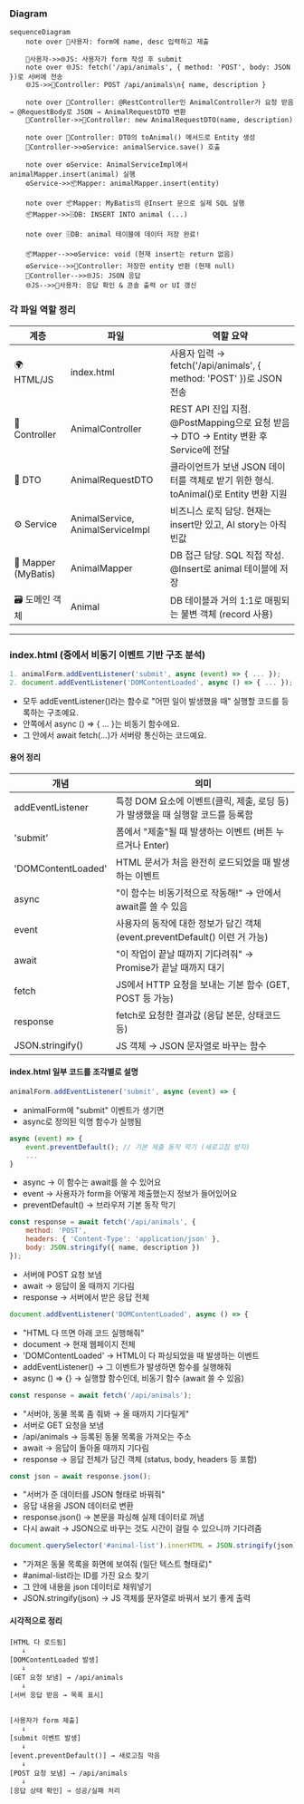 ### Diagram

```mermaid
sequenceDiagram
    note over 👤사용자: form에 name, desc 입력하고 제출

    👤사용자->>🌐JS: 사용자가 form 작성 후 submit
    note over 🌐JS: fetch('/api/animals', { method: 'POST', body: JSON })로 서버에 전송
    🌐JS->>🎯Controller: POST /api/animals\n{ name, description }

    note over 🎯Controller: @RestController인 AnimalController가 요청 받음 → @RequestBody로 JSON → AnimalRequestDTO 변환
    🎯Controller->>🎯Controller: new AnimalRequestDTO(name, description)

    note over 🎯Controller: DTO의 toAnimal() 메서드로 Entity 생성
    🎯Controller->>⚙️Service: animalService.save() 호출

    note over ⚙️Service: AnimalServiceImpl에서 animalMapper.insert(animal) 실행
    ⚙️Service->>📦Mapper: animalMapper.insert(entity)

    note over 📦Mapper: MyBatis의 @Insert 문으로 실제 SQL 실행
    📦Mapper->>🗄️DB: INSERT INTO animal (...)

    note over 🗄️DB: animal 테이블에 데이터 저장 완료!

    📦Mapper-->>⚙️Service: void (현재 insert는 return 없음)
    ⚙️Service-->>🎯Controller: 저장한 entity 반환 (현재 null)
    🎯Controller-->>🌐JS: JSON 응답
    🌐JS-->>👤사용자: 응답 확인 & 콘솔 출력 or UI 갱신
```

### 각 파일 역할 정리

계층 | 파일 | 역할 요약
---- | ---- | --------
🌍 HTML/JS | index.html | 사용자 입력 → fetch('/api/animals', { method: 'POST' })로 JSON 전송
🎯 Controller | AnimalController | REST API 진입 지점. @PostMapping으로 요청 받음 → DTO → Entity 변환 후 Service에 전달
🧠 DTO | AnimalRequestDTO | 클라이언트가 보낸 JSON 데이터를 객체로 받기 위한 형식. toAnimal()로 Entity 변환 지원
⚙️ Service | AnimalService, AnimalServiceImpl | 비즈니스 로직 담당. 현재는 insert만 있고, AI story는 아직 빈값
🧩 Mapper (MyBatis) | AnimalMapper | DB 접근 담당. SQL 직접 작성. @Insert로 animal 테이블에 저장
🗃️ 도메인 객체 | Animal | DB 테이블과 거의 1:1로 매핑되는 불변 객체 (record 사용)


---

### index.html (중에서 비동기 이벤트 기반 구조 분석)

```js
1. animalForm.addEventListener('submit', async (event) => { ... });
2. document.addEventListener('DOMContentLoaded', async () => { ... });
```
- 모두 addEventListener()라는 함수로 "어떤 일이 발생했을 때" 실행할 코드를 등록하는 구조예요.
- 안쪽에서 async () => { ... }는 비동기 함수에요.
- 그 안에서 await fetch(...)가 서버랑 통신하는 코드예요.


#### 용어 정리

개념 | 의미
---  | ---
addEventListener | 특정 DOM 요소에 이벤트(클릭, 제출, 로딩 등)가 발생했을 때 실행할 코드를 등록함
'submit' | 폼에서 "제출"될 때 발생하는 이벤트 (버튼 누르거나 Enter)
'DOMContentLoaded' | HTML 문서가 처음 완전히 로드되었을 때 발생하는 이벤트
async | "이 함수는 비동기적으로 작동해!" → 안에서 await를 쓸 수 있음
event | 사용자의 동작에 대한 정보가 담긴 객체 (event.preventDefault() 이런 거 가능)
await | "이 작업이 끝날 때까지 기다려줘" → Promise가 끝날 때까지 대기
fetch | JS에서 HTTP 요청을 보내는 기본 함수 (GET, POST 등 가능)
response | fetch로 요청한 결과값 (응답 본문, 상태코드 등)
JSON.stringify() | JS 객체 → JSON 문자열로 바꾸는 함수

#### index.html 일부 코드를 조각별로 설명

```js
animalForm.addEventListener('submit', async (event) => {
```
- animalForm에 "submit" 이벤트가 생기면
- async로 정의된 익명 함수가 실행됨

```js
async (event) => {
    event.preventDefault(); // 기본 제출 동작 막기 (새로고침 방지)
    ...
}
```
- async → 이 함수는 await를 쓸 수 있어요
- event → 사용자가 form을 어떻게 제출했는지 정보가 들어있어요
- preventDefault() → 브라우저 기본 동작 막기

```js
const response = await fetch('/api/animals', {
    method: 'POST',
    headers: { 'Content-Type': 'application/json' },
    body: JSON.stringify({ name, description })
});
```
- 서버에 POST 요청 보냄
- await → 응답이 올 때까지 기다림
- response → 서버에서 받은 응답 전체

```js
document.addEventListener('DOMContentLoaded', async () => {
```
- "HTML 다 뜨면 아래 코드 실행해줘"
- document → 현재 웹페이지 전체
- 'DOMContentLoaded' → HTML이 다 파싱되었을 때 발생하는 이벤트
- addEventListener() → 그 이벤트가 발생하면 함수를 실행해줘
- async () => {} → 실행할 함수인데, 비동기 함수 (await 쓸 수 있음)

```js
const response = await fetch('/api/animals');
```
- "서버야, 동물 목록 좀 줘봐 → 올 때까지 기다릴게"
- 서버로 GET 요청을 보냄
- /api/animals → 등록된 동물 목록을 가져오는 주소
- await → 응답이 돌아올 때까지 기다림
- response → 응답 전체가 담긴 객체 (status, body, headers 등 포함)

```js
const json = await response.json();
```
- "서버가 준 데이터를 JSON 형태로 바꿔줘"
- 응답 내용을 JSON 데이터로 변환
- response.json() → 본문을 파싱해 실제 데이터로 꺼냄
- 다시 await → JSON으로 바꾸는 것도 시간이 걸릴 수 있으니까 기다려줌

```js
document.querySelector('#animal-list').innerHTML = JSON.stringify(json);
```
- "가져온 동물 목록을 화면에 보여줘 (일단 텍스트 형태로)"
- #animal-list라는 ID를 가진 요소 찾기
- 그 안에 내용을 json 데이터로 채워넣기
- JSON.stringify(json) → JS 객체를 문자열로 바꿔서 보기 좋게 출력

#### 시각적으로 정리

```plaintext
[HTML 다 로드됨]
   ↓
[DOMContentLoaded 발생]
   ↓
[GET 요청 보냄] → /api/animals
   ↓
[서버 응답 받음 → 목록 표시]


[사용자가 form 제출]
   ↓
[submit 이벤트 발생]
   ↓
[event.preventDefault()] → 새로고침 막음
   ↓
[POST 요청 보냄] → /api/animals
   ↓
[응답 상태 확인] → 성공/실패 처리
```
